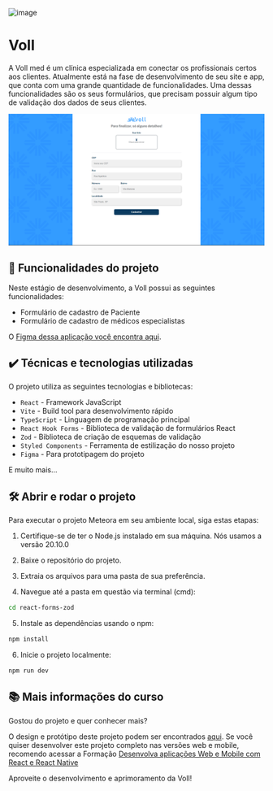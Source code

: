 ![image](https://github.com/user-attachments/assets/5564c4b5-eb0a-471a-b372-23305068e0ea)

# Voll

A Voll med é um clínica especializada em conectar os profissionais certos aos clientes. Atualmente está na fase de desenvolvimento de seu site e app, que conta com uma grande quantidade de funcionalidades. Uma dessas funcionalidades são os seus formulários, que precisam possuir algum tipo de validação dos dados de seus clientes.

![Imagem da aplicação da Voll](voll-zod.png)

## 🔨 Funcionalidades do projeto

Neste estágio de desenvolvimento, a Voll possui as seguintes funcionalidades:

- Formulário de cadastro de Paciente
- Formulário de cadastro de médicos especialistas

O [Figma dessa aplicação você encontra aqui](https://www.figma.com/file/hsW25fAq36IDzzIxBtpgCd/Voll.med-%7C-React-Hook-Forms?type=design&node-id=57-1388&mode=design).

## ✔️ Técnicas e tecnologias utilizadas

O projeto utiliza as seguintes tecnologias e bibliotecas:

- `React` - Framework JavaScript
- `Vite` - Build tool para desenvolvimento rápido
- `TypeScript` - Linguagem de programação principal
- `React Hook Forms` - Biblioteca de validação de formulários React
- `Zod` - Biblioteca de criação de esquemas de validação
- `Styled Components` - Ferramenta de estilização do nosso projeto
- `Figma` - Para prototipagem do projeto

E muito mais...

## 🛠️ Abrir e rodar o projeto

Para executar o projeto Meteora em seu ambiente local, siga estas etapas:

1. Certifique-se de ter o Node.js instalado em sua máquina. Nós usamos a versão 20.10.0

2. Baixe o repositório do projeto.

3. Extraia os arquivos para uma pasta de sua preferência.

4. Navegue até a pasta em questão via terminal (cmd):

```bash
cd react-forms-zod
```

5. Instale as dependências usando o npm:

```bash
npm install
```

6. Inicie o projeto localmente:

```bash
npm run dev
```

## 📚 Mais informações do curso

Gostou do projeto e quer conhecer mais?

O design e protótipo deste projeto podem ser encontrados [aqui](https://www.figma.com/file/hsW25fAq36IDzzIxBtpgCd/Voll.med-%7C-React-Hook-Forms?type=design&node-id=57-1388&mode=design). Se você quiser desenvolver este projeto completo nas versões web e mobile, recomendo acessar a Formação [Desenvolva aplicações Web e Mobile com React e React Native](https://cursos.alura.com.br/formacao-aplicacoes-web-mobile-react-react-native)

Aproveite o desenvolvimento e aprimoramento da Voll!
